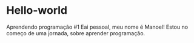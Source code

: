 # Hello-world
Aprendendo programação #1
Eai pessoal, meu nome é Manoel! Estou no começo de uma jornada, sobre aprender programação.
